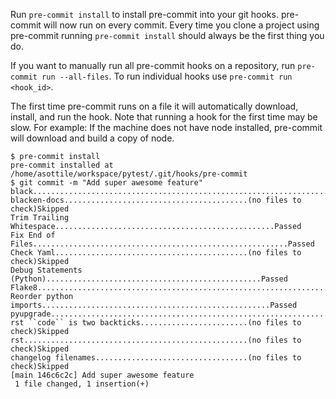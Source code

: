 Run `pre-commit install` to install pre-commit into your git hooks. pre-commit
will now run on every commit. Every time you clone a project using pre-commit
running `pre-commit install` should always be the first thing you do.

If you want to manually run all pre-commit hooks on a repository, run
`pre-commit run --all-files`. To run individual hooks use
`pre-commit run <hook_id>`.

The first time pre-commit runs on a file it will automatically download,
install, and run the hook. Note that running a hook for the first time may be
slow. For example: If the machine does not have node installed, pre-commit
will download and build a copy of node.

```pre-commit
$ pre-commit install
pre-commit installed at /home/asottile/workspace/pytest/.git/hooks/pre-commit
$ git commit -m "Add super awesome feature"
black....................................................................Passed
blacken-docs.........................................(no files to check)Skipped
Trim Trailing Whitespace.................................................Passed
Fix End of Files.........................................................Passed
Check Yaml...........................................(no files to check)Skipped
Debug Statements (Python)................................................Passed
Flake8...................................................................Passed
Reorder python imports...................................................Passed
pyupgrade................................................................Passed
rst ``code`` is two backticks........................(no files to check)Skipped
rst..................................................(no files to check)Skipped
changelog filenames..................................(no files to check)Skipped
[main 146c6c2c] Add super awesome feature
 1 file changed, 1 insertion(+)
```

